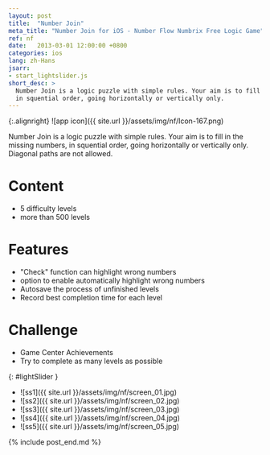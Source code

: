 ```yaml
---
layout: post
title:  "Number Join"
meta_title: "Number Join for iOS - Number Flow Numbrix Free Logic Game"
ref: nf
date:   2013-03-01 12:00:00 +0800
categories: ios
lang: zh-Hans
jsarr:
- start_lightslider.js
short_desc: >
  Number Join is a logic puzzle with simple rules. Your aim is to fill in the missing numbers, 
  in squential order, going horizontally or vertically only.
---
```


{:.alignright}
![app icon]({{ site.url }}/assets/img/nf/Icon-167.png)

Number Join is a logic puzzle with simple rules. Your aim is to fill in the missing numbers, 
in squential order, going horizontally or vertically only.  
Diagonal paths are not allowed.

# Content
- 5 difficulty levels
- more than 500 levels

# Features
- "Check" function can highlight wrong numbers
- option to enable automatically highlight wrong numbers
- Autosave the process of unfinished levels
- Record best completion time for each level

# Challenge
- Game Center Achievements
- Try to complete as many levels as possible


{: #lightSlider }
*   ![ss1]({{ site.url }}/assets/img/nf/screen_01.jpg)
*   ![ss2]({{ site.url }}/assets/img/nf/screen_02.jpg)
*   ![ss3]({{ site.url }}/assets/img/nf/screen_03.jpg)
*   ![ss4]({{ site.url }}/assets/img/nf/screen_04.jpg)
*   ![ss5]({{ site.url }}/assets/img/nf/screen_05.jpg)

{% include post_end.md %}


